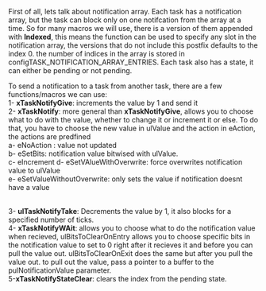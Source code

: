 First of all, lets talk about notification array. Each task has a notification array, but the task can block only on one notifcation from the array at a time.
So for many macros we will use, there is a version of them appended with **Indexed**, this means the function can be used to specify any slot in the notification array, the versions that do not include this postfix defaults to the index 0. the number of indices in the array is stored in configTASK_NOTIFICATION_ARRAY_ENTRIES. Each task also has a state, it can either be pending or not pending.


To send a notification to a task from another task, there are a few functions/macros we can use: <br>
1- **xTaskNotifyGive**: increments the value by 1 and send it<br>
2- **xTaskNotify**: more general than **xTaskNotifyGive**, allows you to choose what to do with the value, whether to change it or increment it or else. To do that, you have to choose the new value in ulValue and the action in eAction, the actions are predfined <br>
a- eNoAction : value not updated <br>
b- eSetBits: notification value bitwised with ulValue.<br>
c- eIncrement
d- eSetVAlueWithOverwrite: force overwrites notification value to ulValue<br>
e- eSetValueWithoutOverwrite: only sets the value if notification doesnt have a value <br><br>

3- **ulTaskNotifyTake**: Decrements the value by 1, it also blocks for a specified number of ticks.<br>
4- **xTaskNotifyWAit**: allows you to choose what to do the notification value when recieved, ulBitsToClearOnEntry allows you to choose specific bits 
in the notification value to set to 0 right after it recieves it and before you can pull the value out. ulBitsToClearOnExit does the same but after you pull the  value out.  to pull out the value, pass a pointer to a buffer to the pulNotificationValue parameter.<br>
5-**xTaskNotifyStateClear**: clears the index from the pending state.